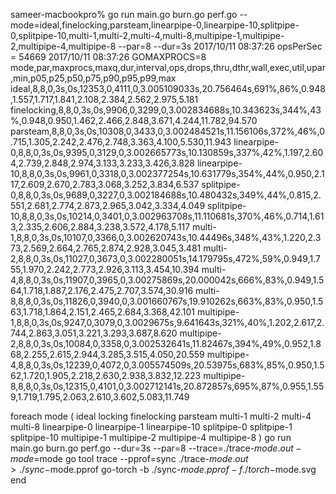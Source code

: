 sameer-macbookpro% go run main.go burn.go perf.go --mode=ideal,finelocking,parsteam,linearpipe-0,linearpipe-10,splitpipe-0,splitpipe-10,multi-1,multi-2,multi-4,multi-8,multipipe-1,multipipe-2,multipipe-4,multipipe-8 --par=8 --dur=3s
2017/10/11 08:37:26 opsPerSec = 54669
2017/10/11 08:37:26 GOMAXPROCS=8
mode,par,maxprocs,maxq,dur,interval,ops,drops,thru,dthr,wall,exec,util,upar,min,p05,p25,p50,p75,p90,p95,p99,max
ideal,8,8,0,3s,0s,12353,0,4111,0,3.005109033s,20.756464s,691%,86%,0.948,1.557,1.717,1.841,2.108,2.384,2.562,2.975,5.181
finelocking,8,8,0,3s,0s,9906,0,3299,0,3.002834688s,10.343623s,344%,43%,0.948,0.950,1.462,2.466,2.848,3.671,4.244,11.782,94.570
parsteam,8,8,0,3s,0s,10308,0,3433,0,3.002484521s,11.156106s,372%,46%,0.715,1.305,2.242,2.476,2.748,3.363,4.100,5.530,11.943
linearpipe-0,8,8,0,3s,0s,9395,0,3129,0,3.002665773s,10.130859s,337%,42%,1.197,2.604,2.739,2.848,2.974,3.133,3.233,3.426,3.828
linearpipe-10,8,8,0,3s,0s,9961,0,3318,0,3.002377254s,10.631779s,354%,44%,0.950,2.117,2.609,2.670,2.783,3.068,3.252,3.834,6.537
splitpipe-0,8,8,0,3s,0s,9689,0,3227,0,3.002184688s,10.480432s,349%,44%,0.815,2.551,2.681,2.774,2.873,2.965,3.042,3.334,4.049
splitpipe-10,8,8,0,3s,0s,10214,0,3401,0,3.002963708s,11.110681s,370%,46%,0.714,1.613,2.335,2.606,2.884,3.238,3.572,4.178,5.117
multi-1,8,8,0,3s,0s,10107,0,3366,0,3.002620743s,10.44496s,348%,43%,1.220,2.373,2.569,2.664,2.765,2.874,2.928,3.045,3.481
multi-2,8,8,0,3s,0s,11027,0,3673,0,3.002280051s,14.179795s,472%,59%,0.949,1.755,1.970,2.242,2.773,2.926,3.113,3.454,10.394
multi-4,8,8,0,3s,0s,11907,0,3965,0,3.00275869s,20.000042s,666%,83%,0.949,1.564,1.718,1.887,2.176,2.475,2.707,3.574,30.916
multi-8,8,8,0,3s,0s,11826,0,3940,0,3.001660767s,19.910262s,663%,83%,0.950,1.563,1.718,1.864,2.151,2.465,2.684,3.368,42.101
multipipe-1,8,8,0,3s,0s,9247,0,3079,0,3.0029675s,9.641643s,321%,40%,1.202,2.617,2.744,2.863,3.051,3.221,3.293,3.687,8.620
multipipe-2,8,8,0,3s,0s,10084,0,3358,0,3.002532641s,11.82467s,394%,49%,0.952,1.868,2.255,2.615,2.944,3.285,3.515,4.050,20.559
multipipe-4,8,8,0,3s,0s,12239,0,4072,0,3.005574509s,20.53975s,683%,85%,0.950,1.562,1.720,1.905,2.218,2.630,2.938,3.832,12.223
multipipe-8,8,8,0,3s,0s,12315,0,4101,0,3.002712141s,20.872857s,695%,87%,0.955,1.559,1.719,1.795,2.063,2.610,3.602,5.083,11.749

foreach mode ( ideal locking finelocking parsteam multi-1 multi-2 multi-4 multi-8 linearpipe-0 linearpipe-1 linearpipe-10 splitpipe-0 splitpipe-1 splitpipe-10 multipipe-1 multipipe-2 multipipe-4 multipipe-8 )
go run main.go burn.go perf.go --dur=3s --par=8 --trace=./trace-$mode.out -mode=$mode
go tool trace --pprof=sync ./trace-$mode.out > ./sync-$mode.pprof
go-torch -b ./sync-$mode.pprof -f ./torch-$mode.svg
end
